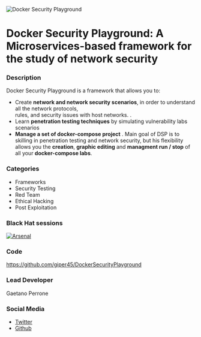 ![Docker Security Playground](https://raw.githubusercontent.com/giper45/DockerSecurityPlayground/master/public/assets/img/dsp_logo.png)

#  Docker Security Playground:  A Microservices-based framework for the study of network security

### Description

Docker Security Playground is a framework that allows you to: 
- Create **network and network security scenarios**, in order to understand all the network protocols,  
rules, and security issues with host networks. . 
- Learn **penetration testing techniques** by simulating vulnerability labs scenarios
-  **Manage a set of docker-compose project** . Main goal of DSP is to skilling in penetration testing and network security, but his flexibility allows you the 
**creation**, **graphic editing** and **managment run / stop** of all your **docker-compose
labs**.

### Categories
* Frameworks
* Security Testing
* Red Team
* Ethical Hacking
* Post Exploitation

### Black Hat sessions
[![Arsenal](https://github.com/toolswatch/badges/blob/master/arsenal/usa/2018.svg)](https://www.toolswatch.org/2018/05/black-hat-arsenal-usa-2018-the-w0w-lineup/)

### Code
https://github.com/giper45/DockerSecurityPlayground

### Lead Developer
Gaetano Perrone 

### Social Media
* [Twitter](https://twitter.com/g_per45)
* [Github](https://github.com/giper45)